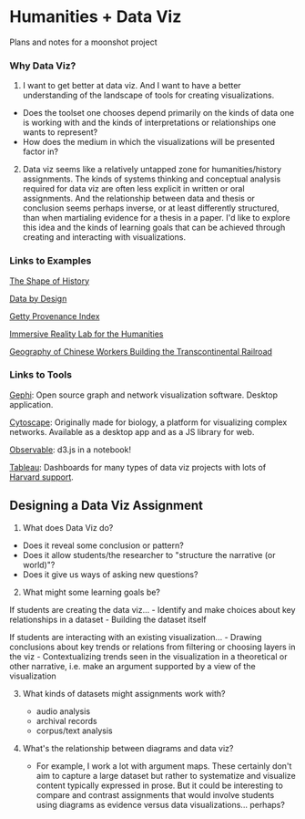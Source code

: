 # Humanities + Data Viz

Plans and notes for a moonshot project

### Why Data Viz?

1. I want to get better at data viz. And I want to have a better understanding of the landscape of tools for creating visualizations.
  - Does the toolset one chooses depend primarily on the kinds of data one is working with and the kinds of interpretations or relationships one wants to represent?
  - How does the medium in which the visualizations will be presented factor in?

2. Data viz seems like a relatively untapped zone for humanities/history assignments. The kinds of systems thinking and conceptual analysis required for data viz are often less explicit in written or oral assignments. And the relationship between data and thesis or conclusion seems perhaps inverse, or at least differently structured, than when martialing evidence for a thesis in a paper. I'd like to explore this idea and the kinds of learning goals that can be achieved through creating and interacting with visualizations.


### Links to Examples

[The Shape of History](http://shapeofhistory.net/)

[Data by Design](http://dataxdesign.io/)

[Getty Provenance Index](http://dhbasecamp.humanities.ucla.edu/gettydata/)

[Immersive Reality Lab for the Humanities](http://irlhumanities.org/)

[Geography of Chinese Workers Building
the Transcontinental Railroad](http://web.stanford.edu/group/chineserailroad/cgi-bin/website/virtual/)

### Links to Tools

[Gephi](https://gephi.org/): Open source graph and network visualization software. Desktop application.

[Cytoscape](https://cytoscape.org/): Originally made for biology, a platform for visualizing complex networks. Available as a desktop app and as a JS library for web.

[Observable](https://observablehq.com/): d3.js in a notebook!

[Tableau](https://www.tableau.com/): Dashboards for many types of data viz projects with lots of [Harvard support](https://library.harvard.edu/services-tools/visualization-support).

## Designing a Data Viz Assignment

1. What does Data Viz do?
  - Does it reveal some conclusion or pattern?
  - Does it allow students/the researcher to "structure the narrative (or world)"?
  - Does it give us ways of asking new questions?

2. What might some learning goals be?

  If students are creating the data viz...
    - Identify and make choices about key relationships in a dataset
    - Building the dataset itself

  If students are interacting with an existing visualization...
    - Drawing conclusions about key trends or relations from filtering or choosing layers in the viz
    - Contextualizing trends seen in the visualization in a theoretical or other narrative, i.e. make an argument supported by a view of the visualization

3. What kinds of datasets might assignments work with?
    - audio analysis
    - archival records
    - corpus/text analysis

4. What's the relationship between diagrams and data viz?
    - For example, I work a lot with argument maps. These certainly don't aim to capture a large dataset but rather to systematize and visualize content typically expressed in prose. But it could be interesting to compare and contrast assignments that would involve students using diagrams as evidence versus data visualizations... perhaps?
